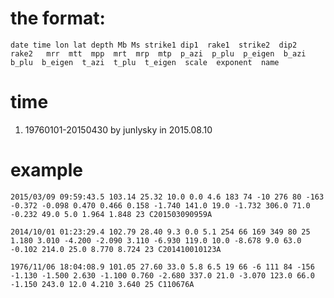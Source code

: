 # the format:
	date time lon lat depth Mb Ms strike1 dip1  rake1  strike2  dip2  rake2   mrr  mtt  mpp  mrt  mrp  mtp  p_azi  p_plu  p_eigen  b_azi  b_plu  b_eigen  t_azi  t_plu  t_eigen  scale  exponent  name 

# time 
 
1. 19760101-20150430     by junlysky in 2015.08.10

# example
	
	2015/03/09 09:59:43.5 103.14 25.32 10.0 0.0 4.6 183 74 -10 276 80 -163 -0.372 -0.098 0.470 0.466 0.158 -1.740 141.0 19.0 -1.732 306.0 71.0 -0.232 49.0 5.0 1.964 1.848 23 C201503090959A

	2014/10/01 01:23:29.4 102.79 28.40 9.3 0.0 5.1 254 66 169 349 80 25 1.180 3.010 -4.200 -2.090 3.110 -6.930 119.0 10.0 -8.678 9.0 63.0 -0.102 214.0 25.0 8.770 8.724 23 C201410010123A 
	
	1976/11/06 18:04:08.9 101.05 27.60 33.0 5.8 6.5 19 66 -6 111 84 -156 -1.130 -1.500 2.630 -1.100 0.760 -2.680 337.0 21.0 -3.070 123.0 66.0 -1.150 243.0 12.0 4.210 3.640 25 C110676A 
